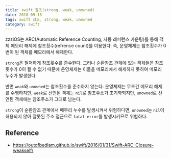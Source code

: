 ```yaml
---
title: swift 참조(strong, weak, unowned)
date: 2018-09-15
tags: swift 참조, strong, weak, unowned 
category: swift
---
```


zzziOS는 ARC(Automatic Reference Counting, 자동 레퍼런스 카운팅)를 통해 객체 메모리 해제에 참조횟수(refrence count)를 이용한다.
즉, 운영체제는 참조횟수가 0번이 된 객체를 메모리에서 해제한다.

`strong`은 철저하게 참조횟수를 준수한다.
그러나 순환참조 관계에 있는 객체들은 참조횟수가 0이 될 수 없기 때문에 운영체제는 이들을 메모리에서 해제하지 못하여 메모리 누수가 발생한다.

반면 `weak`와 `unowned`는 참조횟수를 준수하지 않는다. 운영체제는 무조건 메모리 해제를 수행하지만, 
`weak`로 선언된 객체는 `nil`로 참조주소가 초기화되지만, `unowned`로 선언된 객체에는 참조주소가 그대로 남는다.

`strong`이 순환참조 관계에서 메무리 누수를 발생시켜서 위험하다면, 
`unowned`는 `nil`이 허용되지 않아 잘못된 주소 접근으로 `fatal error`를 발생시키므로 위험하다.



## Reference

- https://outofbedlam.github.io/swift/2016/01/31/Swift-ARC-Closure-weakself/
